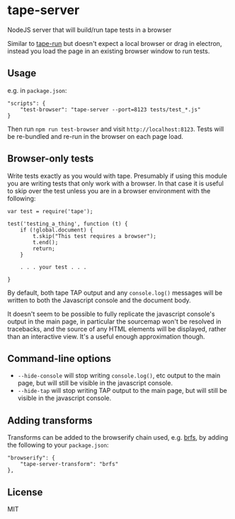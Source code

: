 # tape-server

NodeJS server that will build/run tape tests in a browser

Similar to [tape-run](https://github.com/juliangruber/tape-run) but doesn't expect a local browser or drag in electron,
instead you load the page in an existing browser window to run tests.

## Usage

e.g. in ``package.json``:

```
"scripts": {
    "test-browser": "tape-server --port=8123 tests/test_*.js"
}
```

Then run ``npm run test-browser`` and visit ``http://localhost:8123``.
Tests will be re-bundled and re-run in the browser on each page load.

## Browser-only tests

Write tests exactly as you would with tape. Presumably if using this module you
are writing tests that only work with a browser. In that case it is useful to
skip over the test unless you are in a browser environment with the following:

```
var test = require('tape');

test('testing_a_thing', function (t) {
    if (!global.document) {
        t.skip("This test requires a browser");
        t.end();
        return;
    }

    . . . your test . . .

}
```

By default, both tape TAP output and any ``console.log()`` messages will be
written to both the Javascript console and the document body.

It doesn't seem to be possible to fully replicate the javascript console's
output in the main page, in particular the sourcemap won't be resolved in
tracebacks, and the source of any HTML elements will be displayed, rather than
an interactive view. It's a useful enough approximation though.

## Command-line options

* ``--hide-console`` will stop writing ``console.log()``, etc output to the main page, but will still be visible in the javascript console.
* ``--hide-tap`` will stop writing TAP output to the main page, but will still be visible in the javascript console.

## Adding transforms

Transforms can be added to the browserify chain used, e.g. [brfs](https://www.npmjs.com/package/brfs),
by adding the following to your ``package.json``:

    "browserify": {
        "tape-server-transform": "brfs"
    },

## License

MIT
